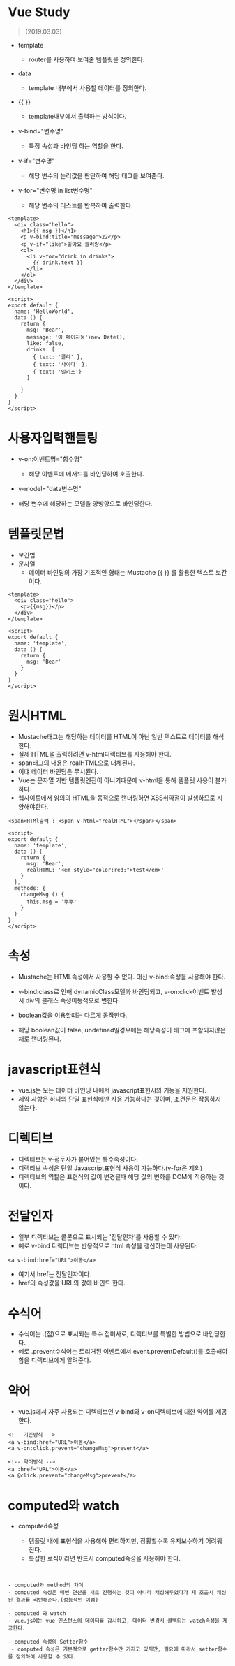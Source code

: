 # Vue Study 
> (2019.03.03)
- template
    - router를 사용하여 보여줄 템플릿을 정의한다. 

- data
    - template 내부에서 사용할 데이터를 정의한다.

- {{ }}
    - template내부에서 출력하는 방식이다.

- v-bind="변수명"
    - 특정 속성과 바인딩 하는 역할을 한다.

- v-if="변수명"
    - 해당 변수의 논리값을 판단하여 해당 태그를 보여준다.

- v-for="변수명 in list변수명"
    - 해당 변수의 리스트를 반복하여 출력한다.

```
<template>
  <div class="hello">
    <h1>{{ msg }}</h1>
    <p v-bind:title="message">22</p>
    <p v-if="like">좋아요 눌러랑</p>
    <ol>
      <li v-for="drink in drinks">
        {{ drink.text }}
      </li>
    </ol>
  </div>
</template>

<script>
export default {
  name: 'HelloWorld',
  data () {
    return {
      msg: 'Bear',
      message: '이 페이지눙'+new Date(),
      like: false,
      drinks: [
        { text: '콜라' },
        { text: '사이다' },
        { text: '밀키스'}
      ]
      
    }
  }
}
</script> 
```
# 사용자입력핸들링
- v-on:이벤트명="함수명"
  - 해당 이벤트에 메서드를 바인딩하여 호출한다.

- v-model="data변수명"
 - 해당 변수에 해당하는 모델을 양방향으로 바인딩한다.

 # 템플릿문법
 - 보간법
  - 문자열
    - 데이터 바인딩의 가장 기초적인 형태는 Mustache {{ }} 를 활용한 텍스트 보간이다.

```
<template>
  <div class="hello">
    <p>{{msg}}</p>
  </div>
</template>

<script>
export default {
  name: 'template',
  data () {
    return {
      msg: 'Bear'
    }
  }
}
</script>
```
# 원시HTML
- Mustache태그는 해당하는 데이터를 HTML이 아닌 일반 텍스트로 데이터를 해석한다. 
- 실제 HTML을 출력하려면 v-html디렉티브를 사용해야 한다.
- span태그의 내용은 realHTML으로 대체된다. 
- 이떄 데이터 바인딩은 무시된다.
- Vue는 문자열 기반 템플릿엔진이 아니기때문에 v-html을 통해 템플릿 사용이 불가하다.
- 웹사이트에서 임의의 HTML을 동적으로 랜더링하면 XSS취약점이 발생하므로 지양해야한다.

```
<span>HTMl출력 : <span v-html="realHTML"></span></span>

<script>
export default {
  name: 'template',
  data () {
    return {
      msg: 'Bear',
      realHTML: '<em style="color:red;">test</em>'
    }
  },
  methods: {
    changeMsg () {
      this.msg = '뿌뿌'
    }
  }
}
</script>
```
# 속성
- Mustache는 HTML속성에서 사용할 수 없다. 대신 v-bind:속성을 사용해야 한다.
- v-bind:class로 인해 dynamicClass모델과 바인딩되고, v-on:click이벤트 발생시 div의 클래스 속성이동적으로 변한다.

- boolean값을 이용할떄는 다르게 동작한다.
- 해당 boolean값이 false, undefined일경우에는 해당속성이 태그에 포함되지않은 채로 랜더링된다.

# javascript표현식
- vue.js는 모든 데이터 바인딩 내에서 javascript표현시의 기능을 지원한다.
- 제약 사항은 하나의 단일 표현식에만 사용 가능하다는 것이며, 조건문은 작동하지 않는다.

# 디렉티브
- 디렉티브는 v-접두사가 붙어있는 특수속성이다.
- 디렉티브 속성은 단일 Javascript표현식 사용이 가능하다.(v-for은 제외)
- 디렉티브의 역할은 표현식의 값이 변경될때 해당 값의 변화를 DOM에 적용하는 것이다.

# 전달인자
- 일부 디렉티브는 콜론으로 표시되는 '전달인자'를 사용할 수 있다.
- 예로 v-bind 디렉티브는 반응적으로 html 속성을 갱신하는데 사용된다.

```
<a v-bind:href="URL">이동</a>
```
- 여기서 href는 전달인자이다.
- href의 속성값을 URL의 값에 바인드 한다.

# 수식어
- 수식어는 .(점)으로 표시되는 특수 접미사로, 디렉티브를 특별한 방법으로 바인딩한다.
- 예로 .prevent수식어는 트리거된 이벤트에서 event.preventDefault()를 호출해야함을 디렉티브에게 알려준다.

# 약어
- vue.js에서 자주 사용되는 디렉티브인 v-bind와 v-on디렉티브에 대한 약어를 제공한다.
```
<!-- 기존방식 -->
<a v-bind:href="URL">이동</a>
<a v-on:click.prevent="changeMsg">prevent</a>

<!-- 약어방식 -->
<a :href="URL">이동</a>
<a @click.prevent="changeMsg">prevent</a>
```

# computed와 watch
- computed속성
  - 템플릿 내에 표현식을 사용해야 편리하지만, 장황할수록 유지보수하기 어려워진다.
  - 복잡한 로직이라면 반드시 computed속성을 사용해야 한다.

  ```
<template>
  <div class="hello">
    <p>원본 메세지: {{message}}</p>
    <p>역순 메세지: {{reversedMessage}}</p>
  </div>
</template>

<script>
export default {
  name: 'template',
  data () {
    return {
      message: 'Bear'
    }
  },
  computed: {
    reversedMessage () {
      return this.message.split('').reverse().join('')
    }
  }
}
</script>

  ```

- computed와 method의 차이
  - computed 속성은 매번 연산을 새로 진행하는 것이 아니라 캐싱해두었다가 재 호출시 캐싱된 결과를 리턴해준다.(성능적인 이점)

- computed 와 watch
  - vue.js에는 vue 인스턴스의 데이터를 감시하고, 데이터 변경시 콜백되는 watch속성을 제공한다.

- computed 속성의 Setter함수
   - computed 속성은 기본적으로 getter함수만 가지고 있지만, 필요에 따라서 setter함수를 정의하여 사용할 수 있다.


